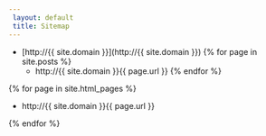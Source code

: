 ```yaml
---
 layout: default
 title: Sitemap
---
```

 - [http://{{ site.domain }}](http://{{ site.domain }})
{% for page in site.posts %}
    - http://{{ site.domain }}{{ page.url }}
{% endfor %}

{% for page in site.html_pages %}

 - http://{{ site.domain }}{{ page.url }}

{% endfor %}
